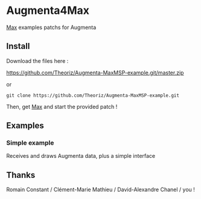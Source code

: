 # Augmenta4Max

[Max][] examples patchs for Augmenta

Install
-------

Download the files here :

https://github.com/Theoriz/Augmenta-MaxMSP-example.git/master.zip

or

```
git clone https://github.com/Theoriz/Augmenta-MaxMSP-example.git
```

Then, get [Max][] and start the provided patch !

Examples
--------

### Simple example

Receives and draws Augmenta data, plus a simple interface

Thanks
------

Romain Constant / Clément-Marie Mathieu / David-Alexandre Chanel / you !

[Max]: https://cycling74.com/
[Théoriz studio]: http://www.theoriz.com/
